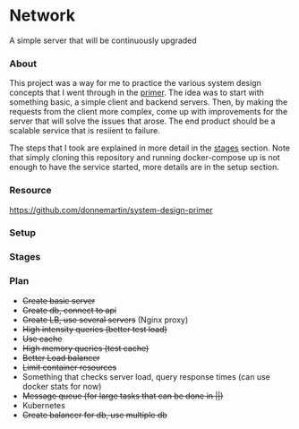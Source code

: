 # Network
A simple server that will be continuously upgraded

### About
This project was a way for me to practice the various system design concepts that I went through in the [primer](https://github.com/donnemartin/system-design-primer).
The idea was to start with something basic, a simple client and backend servers. Then, by making the requests from the client more complex, come up with improvements for the server that will solve the issues that arose. The end product should be a scalable service that is resiient to failure.

The steps that I took are explained in more detail in the [stages](#stages) section.
Note that simply cloning this repository and running docker-compose up is not enough to have the service started, more details are in the setup section.


### Resource
https://github.com/donnemartin/system-design-primer

### Setup

### Stages

### Plan
- ~~Create basic server~~
- ~~Create db, connect to api~~
- ~~Create LB, use several servers~~ (Nginx proxy)
- ~~High intensity queries (better test load)~~
- ~~Use cache~~
- ~~High memory queries (test cache)~~
- ~~Better Load balancer~~
- ~~Limit container resources~~
- Something that checks server load, query response times (can use docker stats for now)
- ~~Message queue (for large tasks that can be done in ||)~~
- Kubernetes
- ~~Create balancer for db, use multiple db~~
